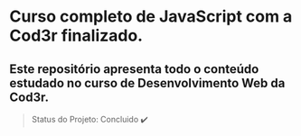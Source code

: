 # Curso completo de JavaScript com a Cod3r finalizado.
## Este repositório apresenta todo o conteúdo estudado no curso de Desenvolvimento Web da Cod3r.


> Status do Projeto: Concluido :heavy_check_mark:
